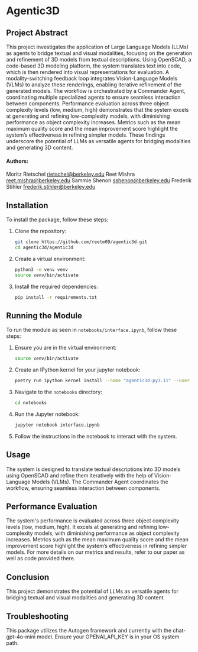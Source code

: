 # Agentic3D

## Project Abstract

This project investigates the application of Large Language Models (LLMs) as agents to bridge textual and visual modalities, focusing on the generation and refinement of 3D models from textual descriptions. Using OpenSCAD, a code-based 3D modeling platform, the system translates text into code, which is then rendered into visual representations for evaluation. A modality-switching feedback loop integrates Vision-Language Models (VLMs) to analyze these renderings, enabling iterative refinement of the generated models. The workflow is orchestrated by a Commander Agent, coordinating multiple specialized agents to ensure seamless interaction between components. Performance evaluation across three object complexity levels (low, medium, high) demonstrates that the system excels at generating and refining low-complexity models, with diminishing performance as object complexity increases. Metrics such as the mean maximum quality score and the mean improvement score highlight the system’s effectiveness in refining simpler models. These findings underscore the potential of LLMs as versatile agents for bridging modalities and generating 3D content.

#### Authors: 
Moritz Rietschel <rietschel@berkeley.edu>
Reet Mishra <reet.mishra@berkeley.edu>
Sammie Shenon <sshenon@berkeley.edu>
Frederik Stihler <frederik.stihler@berkeley.edu>

## Installation

To install the package, follow these steps:

1. Clone the repository:
    ```bash
    git clone https://github.com/reetm09/agentic3d.git
    cd agentic3d/agentic3d
    ```

2. Create a virtual environment:
    ```bash
    python3 -m venv venv
    source venv/bin/activate
    ```

3. Install the required dependencies:
    ```bash
    pip install -r requirements.txt
    ```

## Running the Module

To run the module as seen in `notebooks/interface.ipynb`, follow these steps:

1. Ensure you are in the virtual environment:
    ```bash
    source venv/bin/activate
    ```

2. Create an IPython kernel for your jupyter notebook:
    ```bash
    poetry run ipython kernel install --name "agentic3d-py3.11" --user
    ```

2. Navigate to the `notebooks` directory:
    ```bash
    cd notebooks
    ```

3. Run the Jupyter notebook:
    ```bash
    jupyter notebook interface.ipynb
    ```

4. Follow the instructions in the notebook to interact with the system.

## Usage

The system is designed to translate textual descriptions into 3D models using OpenSCAD and refine them iteratively with the help of Vision-Language Models (VLMs). The Commander Agent coordinates the workflow, ensuring seamless interaction between components. 

## Performance Evaluation

The system's performance is evaluated across three object complexity levels (low, medium, high). It excels at generating and refining low-complexity models, with diminishing performance as object complexity increases. Metrics such as the mean maximum quality score and the mean improvement score highlight the system’s effectiveness in refining simpler models. For more details on our metrics and results, refer to our paper as well as code provided there.

## Conclusion

This project demonstrates the potential of LLMs as versatile agents for bridging textual and visual modalities and generating 3D content. 

## Troubleshooting

This package utilizes the Autogen framework and currently with the chat-gpt-4o-mini model. Ensure your OPENAI_API_KEY is in your OS system path.
